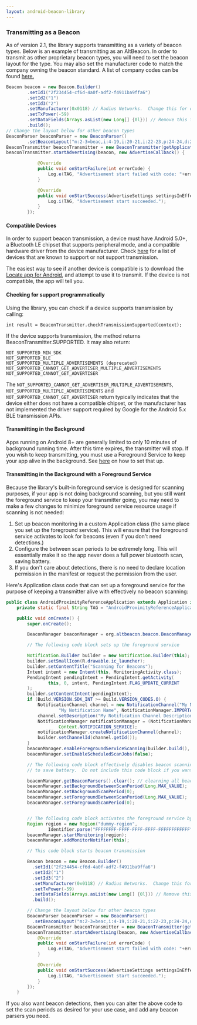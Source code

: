 ```yaml
---
layout: android-beacon-library
---
```


### Transmitting as a Beacon

As of version 2.1, the library supports transmitting as a variety of beacon types.  Below is an example of transmitting as an AltBeacon.
In order to transmit as other proprietary beacon types, you will need to set the beacon layout for the type.  You may also set the manufacturer
code to match the company owning the beacon standard.  A list of company codes can be found [here.](https://www.bluetooth.org/en-us/specification/assigned-numbers/company-identifiers)

```java
Beacon beacon = new Beacon.Builder()
       	.setId1("2f234454-cf6d-4a0f-adf2-f4911ba9ffa6")
       	.setId2("1")
       	.setId3("2")
        .setManufacturer(0x0118) // Radius Networks.  Change this for other beacon layouts
        .setTxPower(-59)
        .setDataFields(Arrays.asList(new Long[] {0l})) // Remove this for beacon layouts without d: fields
        .build();
// Change the layout below for other beacon types
BeaconParser beaconParser = new BeaconParser()
        .setBeaconLayout("m:2-3=beac,i:4-19,i:20-21,i:22-23,p:24-24,d:25-25");
BeaconTransmitter beaconTransmitter = new BeaconTransmitter(getApplicationContext(), beaconParser);
beaconTransmitter.startAdvertising(beacon, new AdvertiseCallback() {

            @Override
            public void onStartFailure(int errorCode) {
                Log.e(TAG, "Advertisement start failed with code: "+errorCode);
            }

            @Override
            public void onStartSuccess(AdvertiseSettings settingsInEffect) {
                Log.i(TAG, "Advertisement start succeeded.");
            }
        });

```

#### Compatible Devices

In order to support beacon transmission, a device must have Android 5.0+, a Bluetooth LE chipset that supports peripheral mode, and
a compatible hardware driver from the device manufacturer.  Check [here](beacon-transmitter-devices.html) for a list of devices that
are known to support or not support transmission.

The easiest way to see if another device is compatible is to download the [Locate app for Android](https://play.google.com/store/apps/details?id=com.radiusnetworks.locate), and attempt to use it to transmit.  If the device
is not compatible, the app will tell you.

#### Checking for support programmatically

Using the library, you can check if a device supports transmission by calling:

```
int result = BeaconTransmitter.checkTransmissionSupported(context);
```

If the device supports transmission, the method returns BeaconTransmitter.SUPPORTED.  It may also return:

```
NOT_SUPPORTED_MIN_SDK
NOT_SUPPORTED_BLE
NOT_SUPPORTED_MULTIPLE_ADVERTISEMENTS (deprecated)
NOT_SUPPORTED_CANNOT_GET_ADVERTISER_MULTIPLE_ADVERTISEMENTS
NOT_SUPPORTED_CANNOT_GET_ADVERTISER
```

The `NOT_SUPPORTED_CANNOT_GET_ADVERTISER_MULTIPLE_ADVERTISEMENTS`, `NOT_SUPPORTED_MULTIPLE_ADVERTISEMENTS` and  `NOT_SUPPORTED_CANNOT_GET_ADVERTISER` return typically indicates that the device either does not have a compatible chipset, or the manufacturer has not
implemented the driver support required by Google for the Android 5.x BLE
transmission APIs.

#### Transmitting in the Background

Apps running on Android 8+ are generally limited to only 10 minutes of background running time.  After this time expires, the transmitter will stop.  If you wish to keep transmitting, you
must use a Foreground Service to keep your app alive in the background.  See [here](foreground-service.html) on how to set that up.


#### Transmitting in the Background with a Foreground Service

Because the library's built-in foreground service is designed for scanning purposes, if your app is not doing background scanning, but you still want the foreground service to keep your transmitter going, you may need to make a few changes to minimize foreground service resource usage if scanning is not needed:

1. Set up beacon monitoring in a custom Application class (the same place you set up the foreground service).  This will ensure that the foreground service activates to look for beacons (even if you don't need detections.)
2. Configure the between scan periods to be extremely long.  This will essentially make it so the app never does a full power bluetooth scan, saving battery.
3. If you don't care about detections, there is no need to declare location permission in the manifest or request the permission from the user.

Here's Application class code that can set up a foreground service for the purpose of keeping a transmitter alive with effectively no beacon scanning:

```java
public class AndroidProximityReferenceApplication extends Application implements MonitorNotifier {
    private static final String TAG = "AndroidProximityReferenceApplication";

    public void onCreate() {
        super.onCreate();

        BeaconManager beaconManager = org.altbeacon.beacon.BeaconManager.getInstanceForApplication(this);

        // The following code block sets up the foreground service

        Notification.Builder builder = new Notification.Builder(this);
        builder.setSmallIcon(R.drawable.ic_launcher);
        builder.setContentTitle("Scanning for Beacons");
        Intent intent = new Intent(this, MonitoringActivity.class);
        PendingIntent pendingIntent = PendingIntent.getActivity(
                this, 0, intent, PendingIntent.FLAG_UPDATE_CURRENT
        );
        builder.setContentIntent(pendingIntent);
        if (Build.VERSION.SDK_INT >= Build.VERSION_CODES.O) {
            NotificationChannel channel = new NotificationChannel("My Notification Channel ID",
                    "My Notification Name", NotificationManager.IMPORTANCE_DEFAULT);
            channel.setDescription("My Notification Channel Description");
            NotificationManager notificationManager = (NotificationManager) getSystemService(
                    Context.NOTIFICATION_SERVICE);
            notificationManager.createNotificationChannel(channel);
            builder.setChannelId(channel.getId());
        }
        beaconManager.enableForegroundServiceScanning(builder.build(), 456);
        beaconManager.setEnableScheduledScanJobs(false);

        // The following code block effectively disables beacon scanning in the foreground service
        // to save battery.  Do not include this code block if you want to detect beacons

        beaconManager.getBeaconParsers().clear(); // clearning all beacon parsers ensures nothing matches
        beaconManager.setBackgroundBetweenScanPeriod(Long.MAX_VALUE);
        beaconManager.setBackgroundScanPeriod(0);
        beaconManager.setForegroundBetweenScanPeriod(Long.MAX_VALUE);
        beaconManager.setForegroundScanPeriod(0);


        // The following code block activates the foreground service by starting background scanning
        Region region = new Region("dummy-region",
                Identifier.parse("FFFFFFFF-FFFF-FFFF-FFFF-FFFFFFFFFFFF"), 65535, 65535);
        beaconManager.startMonitoring(region);
        beaconManager.addMonitorNotifier(this);

        // This code block starts beacon transmission

        Beacon beacon = new Beacon.Builder()
       	  .setId1("2f234454-cf6d-4a0f-adf2-f4911ba9ffa6")
       	  .setId2("1")
       	  .setId3("2")
          .setManufacturer(0x0118) // Radius Networks.  Change this for other beacon layouts
          .setTxPower(-59)
          .setDataFields(Arrays.asList(new Long[] {0l})) // Remove this for beacon layouts without d: fields
          .build();

        // Change the layout below for other beacon types
        BeaconParser beaconParser = new BeaconParser()
          .setBeaconLayout("m:2-3=beac,i:4-19,i:20-21,i:22-23,p:24-24,d:25-25");
        BeaconTransmitter beaconTransmitter = new BeaconTransmitter(getApplicationContext(), beaconParser);
        beaconTransmitter.startAdvertising(beacon, new AdvertiseCallback() {
            @Override
            public void onStartFailure(int errorCode) {
                Log.e(TAG, "Advertisement start failed with code: "+errorCode);
            }

            @Override
            public void onStartSuccess(AdvertiseSettings settingsInEffect) {
                Log.i(TAG, "Advertisement start succeeded.");
            }
        });
    }

```

If you also want beacon detections, then you can alter the above code to set the scan periods as desired for your use case, and add any beacon parsers you need.


